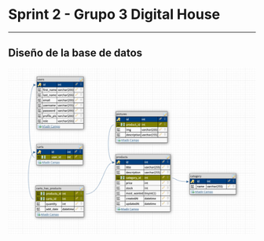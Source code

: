 # Sprint 2 - Grupo 3 Digital House
*** 
## Diseño de la base de datos
![Image text](https://github.com/alejandroduranroveta/Sprint2--MyEcommerce/blob/main/resources/db.jpeg)


